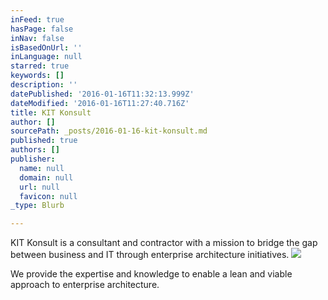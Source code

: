 ```yaml
---
inFeed: true
hasPage: false
inNav: false
isBasedOnUrl: ''
inLanguage: null
starred: true
keywords: []
description: ''
datePublished: '2016-01-16T11:32:13.999Z'
dateModified: '2016-01-16T11:27:40.716Z'
title: KIT Konsult
author: []
sourcePath: _posts/2016-01-16-kit-konsult.md
published: true
authors: []
publisher:
  name: null
  domain: null
  url: null
  favicon: null
_type: Blurb

---
```

KIT Konsult is a consultant and contractor with a mission to bridge the gap between business and IT through enterprise architecture initiatives. ![](https://the-grid-user-content.s3-us-west-2.amazonaws.com/c2db9ac1-ea84-411f-8cff-bcf9dca9c5df.jpg)

We provide the expertise and knowledge to enable a lean and viable approach to enterprise architecture.

#